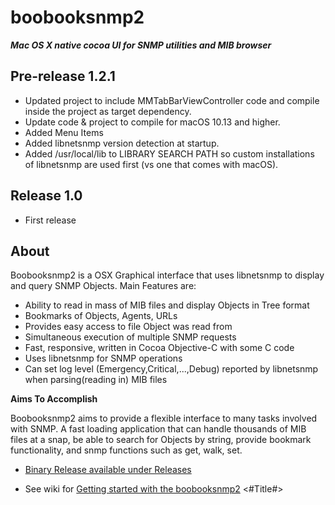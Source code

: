 # boobooksnmp2
___Mac OS X native cocoa UI for SNMP utilities and MIB browser___


## Pre-release 1.2.1
* Updated project to include MMTabBarViewController code and compile inside the project as target dependency.
* Update code & project to compile for macOS 10.13 and higher.
* Added Menu Items
* Added libnetsnmp version detection at startup.
* Added /usr/local/lib to LIBRARY SEARCH PATH so custom installations of libnetsnmp are used first (vs one that comes with macOS).


## Release 1.0
* First release


## About
Boobooksnmp2 is a OSX Graphical interface that uses libnetsnmp to display and query SNMP Objects. Main Features are:
- Ability to read in mass of MIB files and display Objects in Tree format
- Bookmarks of Objects, Agents, URLs
- Provides easy access to file Object was read from
- Simultaneous execution of multiple SNMP requests
- Fast, responsive, written in Cocoa Objective-C with some C code
- Uses libnetsnmp for SNMP operations
- Can set log level (Emergency,Critical,...,Debug) reported by libnetsnmp when parsing(reading in) MIB files

__Aims To Accomplish__

Boobooksnmp2 aims to provide a flexible interface to many tasks involved
with SNMP. A fast loading application that can handle thousands of MIB
files at a snap, be able to search for Objects by string,
provide bookmark functionality, and snmp functions such as get,
walk, set.

- [Binary Release available under Releases](https://github.com/G5unit/boobooksnmp2/releases)

- See wiki for [Getting started with the boobooksnmp2](https://github.com/G5unit/boobooksnmp2/wiki)  <#Title#>

